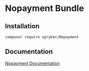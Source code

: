 # Nopayment Bundle

## Installation

```
composer require spryker/Nopayment
```

## Documentation

[Nopayment Documentation](https://spryker.github.io/nopayment/index.html)




